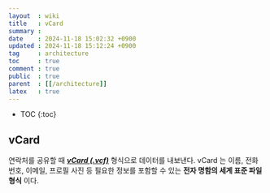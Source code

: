 ```yaml
---
layout  : wiki
title   : vCard
summary : 
date    : 2024-11-18 15:02:32 +0900
updated : 2024-11-18 15:12:24 +0900
tag     : architecture
toc     : true
comment : true
public  : true
parent  : [[/architecture]]
latex   : true
---
```

* TOC
{:toc}

## vCard

연락처를 공유할 때 ___[vCard (.vcf)](https://ko.wikipedia.org/wiki/VCard)___ 형식으로 데이터를 내보낸다. vCard 는 이름, 전화번호, 이메일, 프로필 사진 등 필요한 정보를 포함할 수 있는 __전자 명함의 세계 표준 파일 형식__ 이다.